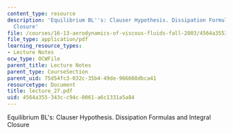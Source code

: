 ```yaml
---
content_type: resource
description: 'Equilibrium BL''s: Clauser Hypothesis. Dissipation Formulas and Integral
  Closure'
file: /courses/16-13-aerodynamics-of-viscous-fluids-fall-2003/4564a355343cc94c0061a6c1331a5a84_lecture_27.pdf
file_type: application/pdf
learning_resource_types:
- Lecture Notes
ocw_type: OCWFile
parent_title: Lecture Notes
parent_type: CourseSection
parent_uid: 75d54fc3-032c-35b4-49de-966608dbca41
resourcetype: Document
title: lecture_27.pdf
uid: 4564a355-343c-c94c-0061-a6c1331a5a84
---
```

Equilibrium BL's: Clauser Hypothesis. Dissipation Formulas and Integral Closure


